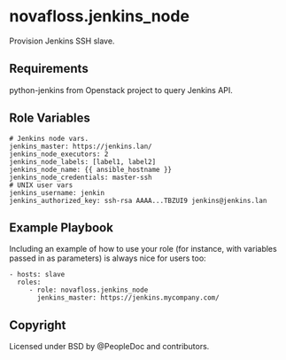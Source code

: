 novafloss.jenkins_node
======================

Provision Jenkins SSH slave.


Requirements
------------

python-jenkins from Openstack project to query Jenkins API.


Role Variables
--------------

    # Jenkins node vars.
    jenkins_master: https://jenkins.lan/
    jenkins_node_executors: 2
    jenkins_node_labels: [label1, label2]
    jenkins_node_name: {{ ansible_hostname }}
    jenkins_node_credentials: master-ssh
    # UNIX user vars
    jenkins_username: jenkin
    jenkins_authorized_key: ssh-rsa AAAA...TBZUI9 jenkins@jenkins.lan


Example Playbook
----------------

Including an example of how to use your role (for instance, with variables passed in as parameters) is always nice for users too:

    - hosts: slave
      roles:
         - role: novafloss.jenkins_node
           jenkins_master: https://jenkins.mycompany.com/


Copyright
---------

Licensed under BSD by @PeopleDoc and contributors.
